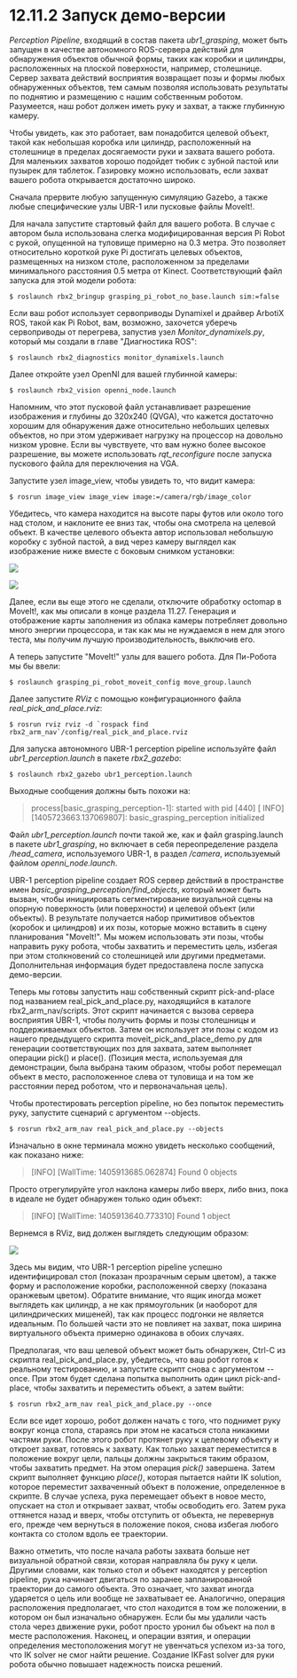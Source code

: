 # 12.11.2 Запуск демо-версии

_Perception Pipeline_, входящий в состав пакета _ubr1\_grasping_, может быть запущен в качестве автономного ROS-сервера действий для обнаружения объектов обычной формы, таких как коробки и цилиндры, расположенных на плоской поверхности, например, столешнице. Сервер захвата действий восприятия возвращает позы и формы любых обнаруженных объектов, тем самым позволяя использовать результаты по поднятию и размещению с нашим собственным роботом. Разумеется, наш робот должен иметь руку и захват, а также глубинную камеру.

Чтобы увидеть, как это работает, вам понадобится целевой объект, такой как небольшая коробка или цилиндр, расположенный на столешнице в пределах досягаемости руки и захвата вашего робота. Для маленьких захватов хорошо подойдет тюбик с зубной пастой или пузырек для таблеток. Газировку можно использовать, если захват вашего робота открывается достаточно широко.

Сначала прервите любую запущенную симуляцию Gazebo, а также любые специфические узлы UBR-1 или пусковые файлы MoveIt!.

Для начала запустите стартовый файл для вашего робота. В случае с автором была использована слегка модифицированная версия Pi Robot с рукой, опущенной на туловище примерно на 0.3 метра. Это позволяет относительно короткой руке Pi достигать целевых объектов, размещенных на низком столе, расположенном за пределами минимального расстояния 0.5 метра от Kinect. Соответствующий файл запуска для этой модели робота:

```text
$ roslaunch rbx2_bringup grasping_pi_robot_no_base.launch sim:=false
```

Если ваш робот использует сервоприводы Dynamixel и драйвер ArbotiX ROS, такой как Pi Robot, вам, возможно, захочется уберечь сервоприводы от перегрева, запустив узел _Monitor\_dynamixels.py_, который мы создали в главе "Диагностика ROS":

```text
$ roslaunch rbx2_diagnostics monitor_dynamixels.launch
```

Далее откройте узел OpenNI для вашей глубинной камеры:

```text
$ roslaunch rbx2_vision openni_node.launch
```

Напомним, что этот пусковой файл устанавливает разрешение изображения и глубины до 320x240 \(QVGA\), что кажется достаточно хорошим для обнаружения даже относительно небольших целевых объектов, но при этом удерживает нагрузку на процессор на довольно низком уровне. Если вы чувствуете, что вам нужно более высокое разрешение, вы можете использовать _rqt\_reconfigure_ после запуска пускового файла для переключения на VGA.

Запустите узел image\_view, чтобы увидеть то, что видит камера:

```text
$ rosrun image_view image_view image:=/camera/rgb/image_color
```

Убедитесь, что камера находится на высоте пары футов или около того над столом, и наклоните ее вниз так, чтобы она смотрела на целевой объект. В качестве целевого объекта автор использовал небольшую коробку с зубной пастой, а вид через камеру выглядел как изображение ниже вместе с боковым снимком установки:

![](.gitbook/assets/image%20%282%29.png)

![](.gitbook/assets/image%20%283%29.png)

Далее, если вы еще этого не сделали, отключите обработку octomap в MoveIt!, как мы описали в конце раздела 11.27. Генерация и отображение карты заполнения из облака камеры потребляет довольно много энергии процессора, и так как мы не нуждаемся в нем для этого теста, мы получим лучшую производительность, выключив его.

А теперь запустите "MoveIt!" узлы для вашего робота. Для Пи-Робота мы бы ввели:

```text
$ roslaunch grasping_pi_robot_moveit_config move_group.launch
```

Далее запустите _RViz_ с помощью конфигурационного файла _real\_pick\_and\_place.rviz_:

```text
$ rosrun rviz rviz -d `rospack find
rbx2_arm_nav`/config/real_pick_and_place.rviz
```

Для запуска автономного UBR-1 perception pipeline используйте файл _ubr1\_perception.launch_ в пакете _rbx2\_gazebo_:

```text
$ roslaunch rbx2_gazebo ubr1_perception.launch
```

Выходные сообщения должны быть похожи на:

> process\[basic\_grasping\_perception-1\]: started with pid \[440\] \[ INFO\] \[1405723663.137069807\]: basic\_grasping\_perception initialized

Файл _ubr1\_perception.launch_ почти такой же, как и файл grasping.launch в пакете _ubr1\_grasping_, но включает в себя переопределение раздела _/head\_camera_, используемого UBR-1, в раздел _/camera_, используемый файлом _openni\_node.launch_.

UBR-1 perception pipeline создает ROS сервер действий в пространстве имен _basic\_grasping\_perception/find\_objects_, который может быть вызван, чтобы инициировать сегментирование визуальной сцены на опорную поверхность \(или поверхности\) и целевой объект \(или объекты\). В результате получается набор примитивов объектов \(коробок и цилиндров\) и их позы, которые можно вставить в сцену планирования "MoveIt!". Мы можем использовать эти позы, чтобы направить руку робота, чтобы захватить и переместить цель, избегая при этом столкновений со столешницей или другими предметами. Дополнительная информация будет предоставлена после запуска демо-версии.

Теперь мы готовы запустить наш собственный скрипт pick-and-place под названием real\_pick\_and\_place.py, находящийся в каталоге rbx2\_arm\_nav/scripts. Этот скрипт начинается с вызова сервера восприятия UBR-1, чтобы получить формы и позы столешницы и поддерживаемых объектов. Затем он использует эти позы с кодом из нашего предыдущего скрипта moveit\_pick\_and\_place\_demo.py для генерации соответствующих поз для захвата, затем выполняет операции pick\(\) и place\(\). \(Позиция места, используемая для демонстрации, была выбрана таким образом, чтобы робот перемещал объект в место, расположенное слева от туловища и на том же расстоянии перед роботом, что и первоначальная цель\).

Чтобы протестировать perception pipeline, но без попыток переместить руку, запустите сценарий с аргументом --objects.

```text
$ rosrun rbx2_arm_nav real_pick_and_place.py --objects
```

Изначально в окне терминала можно увидеть несколько сообщений, как показано ниже:

> \[INFO\] \[WallTime: 1405913685.062874\] Found 0 objects

Просто отрегулируйте угол наклона камеры либо вверх, либо вниз, пока в идеале не будет обнаружен только один объект:

> \[INFO\] \[WallTime: 1405913640.773310\] Found 1 object

Вернемся в RViz, вид должен выглядеть следующим образом:

![](.gitbook/assets/image%20%284%29.png)

Здесь мы видим, что UBR-1 perception pipeline успешно идентифицировал стол \(показан прозрачным серым цветом\), а также форму и расположение коробки, расположенной сверху \(показана оранжевым цветом\). Обратите внимание, что ящик иногда может выглядеть как цилиндр, а не как прямоугольник \(и наоборот для цилиндрических мишеней\), так как процесс подгонки не является идеальным. По большей части это не повлияет на захват, пока ширина виртуального объекта примерно одинакова в обоих случаях.

Предполагая, что ваш целевой объект может быть обнаружен, Ctrl-C из скрипта real\_pick\_and\_place.py, убедитесь, что ваш робот готов к реальному тестированию, и запустите скрипт снова с аргументом --once. При этом будет сделана попытка выполнить один цикл pick-and-place, чтобы захватить и переместить объект, а затем выйти:

```text
$ rosrun rbx2_arm_nav real_pick_and_place.py --once
```

Если все идет хорошо, робот должен начать с того, что поднимет руку вокруг конца стола, стараясь при этом не касаться стола никакими частями руки. После этого робот протянет руку к целевому объекту и откроет захват, готовясь к захвату. Как только захват переместится в положение вокруг цели, пальцы должны закрыться таким образом, чтобы захватить предмет. На этом операция _pick\(\)_ завершена. Затем скрипт выполняет функцию _place\(\)_, которая пытается найти IK solution, которое переместит захваченный объект в положение, определенное в скрипте. В случае успеха, рука перемещает объект в новое место, опускает на стол и открывает захват, чтобы освободить его. Затем рука оттянется назад и вверх, чтобы отступить от объекта, не перевернув его, прежде чем вернуться в положение покоя, снова избегая любого контакта со столом вдоль ее траектории.

Важно отметить, что после начала работы захвата больше нет визуальной обратной связи, которая направляла бы руку к цели. Другими словами, как только стол и объект находятся у perception pipeline, рука начинает двигаться по заранее запланированной траектории до самого объекта. Это означает, что захват иногда ударяется о цель или вообще не захватывает ее. Аналогично, операция расположения предполагает, что стол находится в том же положении, в котором он был изначально обнаружен. Если бы мы удалили часть стола через движение руки, робот просто уронил бы объект на пол в месте расположения. Наконец, и операции взятия, и операции определения местоположения могут не увенчаться успехом из-за того, что IK solver не смог найти решение. Создание IKFast solver для руки робота обычно повышает надежность поиска решений.





